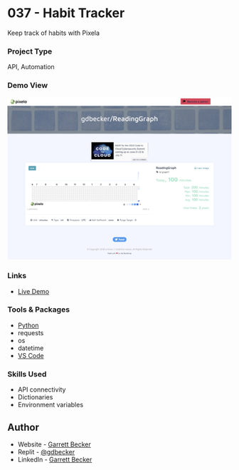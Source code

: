 # 037 - Habit Tracker

Keep track of habits with Pixela

### Project Type

API, Automation

### Demo View

![](./037-habit-tracker.jpg)

### Links

- [Live Demo](https://replit.com/@gdbecker/037-Habit-Tracker)

### Tools & Packages

- [Python](https://www.python.org)
- requests
- os
- datetime
- [VS Code](https://code.visualstudio.com)

### Skills Used

- API connectivity
- Dictionaries
- Environment variables

## Author

- Website - [Garrett Becker]()
- Replit - [@gdbecker](https://replit.com/@gdbecker)
- LinkedIn - [Garrett Becker](https://www.linkedin.com/in/garrett-becker-923b4a106/)